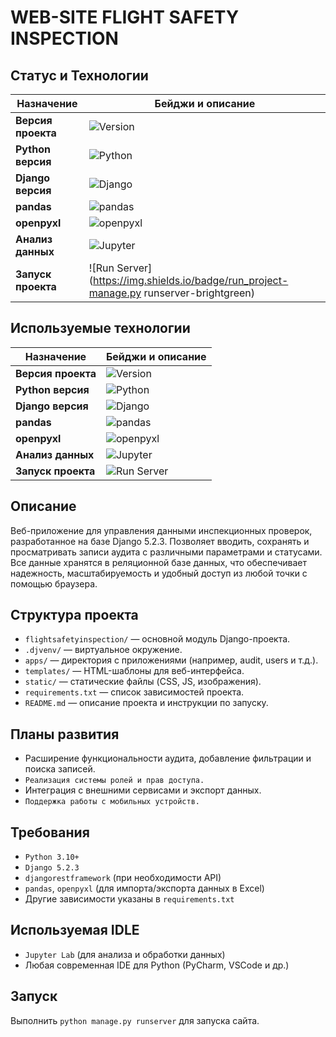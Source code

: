 # WEB-SITE FLIGHT SAFETY INSPECTION

## Статус и Технологии

| Назначение                | Бейджи и описание                                                                                                                           |
|--------------------------|---------------------------------------------------------------------------------------------------------------------------------------------|
| **Версия проекта**         | ![Version](https://img.shields.io/badge/project_version-ver.0.1-brightgreen) |
| **Python версия**         | ![Python](https://img.shields.io/badge/python-3.10%2B-blue?logo=python&logoColor=white)                                         |
| **Django версия**         | ![Django](https://img.shields.io/badge/django-5.2.3-green?logo=django&logoColor=white)                                         |
| **pandas**                | ![pandas](https://img.shields.io/badge/pandas-data%20analysis-blue?logo=pandas&logoColor=white)                                         |
| **openpyxl**              | ![openpyxl](https://img.shields.io/badge/openpyxl-Excel%20import%2Fexport-007ACC?logo=python&logoColor=white)          |
| **Анализ данных**         | ![Jupyter](https://img.shields.io/badge/Jupyter%20Lab-Data%20Analysis-orange?logo=jupyter&logoColor=white)                                 |
| **Запуск проекта**        | ![Run Server](https://img.shields.io/badge/run_project-manage.py runserver-brightgreen)                      |


## Используемые технологии

| Назначение          | Бейджи и описание                                                                                           |
|---------------------|-------------------------------------------------------------------------------------------------------------|
| **Версия проекта**   | ![Version](https://img.shields.io/badge/project%20ver-0.1-brightgreen)
| **Python версия**    | ![Python](https://img.shields.io/badge/python-3.10%2B-blue?logo=python&logoColor=white)|
| **Django версия**    | ![Django](https://img.shields.io/badge/django-5.2.3-green?logo=django&logoColor=white)|
| **pandas**          | ![pandas](https://img.shields.io/badge/pandas-data%20analysis-blue?logo=pandas&logoColor=white)|
| **openpyxl**        | ![openpyxl](https://img.shields.io/badge/openpyxl-Excel%20import%2Fexport-007ACC?logo=python&logoColor=white)|
| **Анализ данных**    | ![Jupyter](https://img.shields.io/badge/Jupyter%20Lab-Data%20Analysis-orange?logo=jupyter&logoColor=white)|
| **Запуск проекта**   | ![Run Server](https://img.shields.io/badge/runserver-manage.py%20runserver-brightgreen)|

## Описание
Веб-приложение для управления данными инспекционных проверок, разработанное на базе Django 5.2.3. Позволяет вводить, сохранять и просматривать записи аудита с различными параметрами и статусами. Все данные хранятся в реляционной базе данных, что обеспечивает надежность, масштабируемость и удобный доступ из любой точки с помощью браузера.

## Структура проекта
- `flightsafetyinspection/` — основной модуль Django-проекта.
- `.djvenv/` — виртуальное окружение.
- `apps/` — директория с приложениями (например, audit, users и т.д.).
- `templates/` — HTML-шаблоны для веб-интерфейса.
- `static/` — статические файлы (CSS, JS, изображения).
- `requirements.txt` — список зависимостей проекта.
- `README.md` — описание проекта и инструкции по запуску.


## Планы развития
- Расширение функциональности аудита, добавление фильтрации и поиска записей.
- `Реализация системы ролей и прав доступа.`
- Интеграция с внешними сервисами и экспорт данных.
- `Поддержка работы с мобильных устройств.`

## Требования
- `Python 3.10+`
- `Django 5.2.3`
- `djangorestframework` (при необходимости API)
- `pandas`, `openpyxl` (для импорта/экспорта данных в Excel)
- Другие зависимости указаны в `requirements.txt`

## Используемая IDLE
- `Jupyter Lab` (для анализа и обработки данных)
- Любая современная IDE для Python (PyCharm, VSCode и др.)

## Запуск
Выполнить `python manage.py runserver` для запуска сайта.